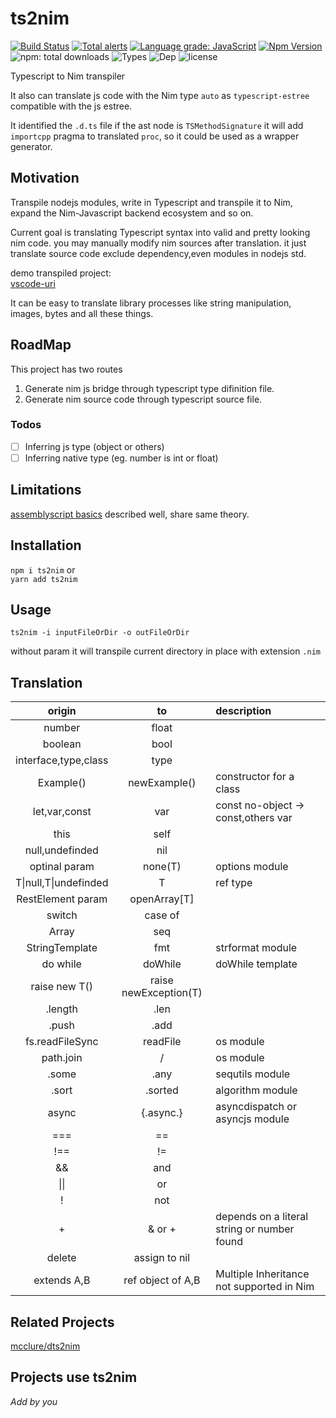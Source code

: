 # ts2nim  
[![Build Status](https://travis-ci.org/bung87/ts2nim.svg?branch=master)](https://travis-ci.org/bung87/ts2nim)  [![Total alerts](https://img.shields.io/lgtm/alerts/g/bung87/ts2nim.svg?logo=lgtm&logoWidth=18)](https://lgtm.com/projects/g/bung87/ts2nim/alerts/)
[![Language grade: JavaScript](https://img.shields.io/lgtm/grade/javascript/g/bung87/ts2nim.svg?logo=lgtm&logoWidth=18)](https://lgtm.com/projects/g/bung87/ts2nim/context:javascript) [![Npm Version](https://badgen.net/npm/v/ts2nim)](https://www.npmjs.com/package/ts2nim)  ![npm: total downloads](https://badgen.net/npm/dt/ts2nim) ![Types](https://badgen.net/npm/types/ts2nim) ![Dep](https://badgen.net/github/dependabot/bung87/ts2nim) ![license](https://badgen.net/npm/license/ts2nim)

Typescript to Nim transpiler  

It also can translate js code with the Nim type `auto` as `typescript-estree` compatible with the js estree.  

It identified the `.d.ts` file if the ast node is `TSMethodSignature` it will add `importcpp` pragma to translated `proc`, so it could be used as a wrapper generator.  

## Motivation  

Transpile nodejs modules, write in Typescript and transpile it to Nim, expand the Nim-Javascript backend ecosystem and so on. 

Current goal is translating Typescript syntax into valid and pretty looking nim code.  you may manually modify nim sources after translation.  it just translate source code exclude dependency,even modules in nodejs std.    

demo transpiled project:  
[vscode-uri](https://github.com/bung87/vscode-uri)  

It can be easy to translate library processes like string manipulation, images, bytes and all these things.  

## RoadMap  

This project has two routes  
1. Generate nim js bridge through typescript type difinition file.  
2. Generate nim source code through typescript source file.  

### Todos
- [ ] Inferring js type (object or others)  
- [ ] Inferring native type (eg. number is int or float)  

## Limitations  

[assemblyscript basics](https://docs.assemblyscript.org/basics) described well, share same theory.  

## Installation  

`npm i ts2nim` or   
`yarn add ts2nim`  

## Usage   

`ts2nim -i inputFileOrDir -o outFileOrDir` 

without param it will transpile current directory in place with extension `.nim`  

## Translation  

| origin       | to     | description     |
| :-------------: | :----------: | :----------- |
| number   | float |  |
| boolean   | bool |  |
|  interface,type,class | type   |    |
|  Example() | newExample()   | constructor for a class    |
| let,var,const   | var | const no-object -> const,others var |
| this   | self |  |
| null,undefinded   | nil |  |
| optinal param   | none(T) | options module |
| T\|null,T\|undefinded | T | ref type|
| RestElement param   | openArray[T] |  |
| switch   | case of |  |
| Array   | seq |  |
| StringTemplate   | fmt | strformat module |
| do while   | doWhile | doWhile template |
| raise new T()   | raise newException(T) |  |
| .length   | .len |  |
| .push   | .add |  |
| fs.readFileSync   | readFile | os module  |
| path.join   | / | os module |
| .some   | .any | sequtils module |
| .sort   | .sorted | algorithm module |
| async   | {.async.} | asyncdispatch or asyncjs module |
| ===   | == |  |
| !==   | != |  |
| &&   | and |  |
| \|\|   | or |  |
| !   | not |  |
| +   | & or + | depends on a literal string or number found |
| delete   | assign to nil |  |
| extends A,B| ref object of A,B | Multiple Inheritance not supported in Nim | 


## Related Projects  

[mcclure/dts2nim](https://github.com/mcclure/dts2nim)  

## Projects use ts2nim  

*Add by you*
